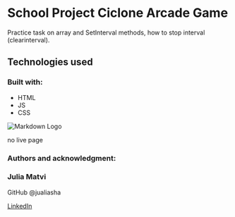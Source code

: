 # School Project Ciclone Arcade Game

Practice task on array and SetInterval methods, how to stop interval (clearinterval).

## Technologies used

### Built with:

- HTML
- JS
- CSS

![Markdown Logo](Screenshot_2.jpg)

no live page

### Authors and acknowledgment:

### Julia Matvi

GitHub @jualiasha

[LinkedIn](www.linkedin.com/in/jualiasha)

